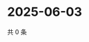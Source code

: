 # 2025-06-03

共 0 条

<!-- BEGIN ZHIHUQUESTIONS -->
<!-- 最后更新时间 Tue Jun 03 2025 00:14:41 GMT+0800 (China Standard Time) -->

<!-- END ZHIHUQUESTIONS -->
